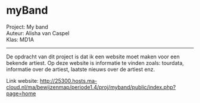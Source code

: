 # myBand

Project: My band <br>
Auteur: Alisha van Caspel <br>
Klas: MD1A <br>

------------------------------------------------------------------------------------------------------------------------------
De opdracht van dit project is dat ik een website moet maken voor een bekende artiest. 
Op deze website is informatie te vinden zoals: tourdata, informatie over de artiest, laatste nieuws over de artiest enz. 

Link website:
http://25300.hosts.ma-cloud.nl/ma/bewijzenmap/periode1.4/proj/myband/public/index.php?page=home

